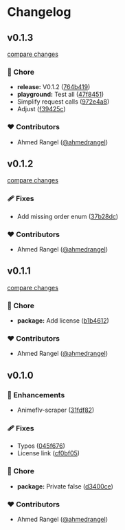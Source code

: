 # Changelog


## v0.1.3

[compare changes](https://github.com/ahmedrangel/animeflv-scraper/compare/v0.1.2...v0.1.3)

### 🏡 Chore

- **release:** V0.1.2 ([764b419](https://github.com/ahmedrangel/animeflv-scraper/commit/764b419))
- **playground:** Test all ([47f8451](https://github.com/ahmedrangel/animeflv-scraper/commit/47f8451))
- Simplify request calls ([972e4a8](https://github.com/ahmedrangel/animeflv-scraper/commit/972e4a8))
- Adjust ([f39425c](https://github.com/ahmedrangel/animeflv-scraper/commit/f39425c))

### ❤️ Contributors

- Ahmed Rangel ([@ahmedrangel](https://github.com/ahmedrangel))

## v0.1.2

[compare changes](https://github.com/ahmedrangel/animeflv-scraper/compare/v0.1.1...v0.1.2)

### 🩹 Fixes

- Add missing order enum ([37b28dc](https://github.com/ahmedrangel/animeflv-scraper/commit/37b28dc))

### ❤️ Contributors

- Ahmed Rangel ([@ahmedrangel](https://github.com/ahmedrangel))

## v0.1.1

[compare changes](https://github.com/ahmedrangel/animeflv-scraper/compare/v0.1.0...v0.1.1)

### 🏡 Chore

- **package:** Add license ([b1b4612](https://github.com/ahmedrangel/animeflv-scraper/commit/b1b4612))

### ❤️ Contributors

- Ahmed Rangel ([@ahmedrangel](https://github.com/ahmedrangel))

## v0.1.0


### 🚀 Enhancements

- Animeflv-scraper ([31fdf82](https://github.com/ahmedrangel/animeflv-scraper/commit/31fdf82))

### 🩹 Fixes

- Typos ([045f676](https://github.com/ahmedrangel/animeflv-scraper/commit/045f676))
- License link ([cf0bf05](https://github.com/ahmedrangel/animeflv-scraper/commit/cf0bf05))

### 🏡 Chore

- **package:** Private false ([d3400ce](https://github.com/ahmedrangel/animeflv-scraper/commit/d3400ce))

### ❤️ Contributors

- Ahmed Rangel ([@ahmedrangel](https://github.com/ahmedrangel))

